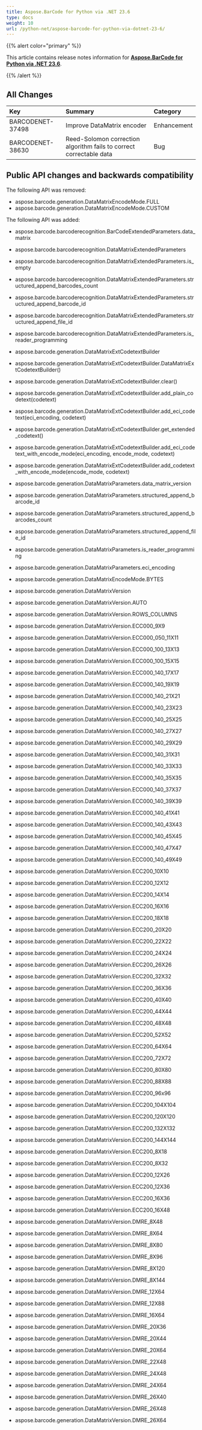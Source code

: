 ```yaml
---
title: Aspose.BarCode for Python via .NET 23.6
type: docs
weight: 10
url: /python-net/aspose-barcode-for-python-via-dotnet-23-6/
---
```


{{% alert color="primary" %}} 

This article contains release notes information for [**Aspose.BarCode for Python via .NET 23.6**](https://releases.aspose.com/barcode/python-net/).

{{% /alert %}} 
## **All Changes**

|**Key**|**Summary**|**Category**|
| :- | :- | :- |
|BARCODENET-37498|Improve DataMatrix encoder|Enhancement|
|BARCODENET-38630|Reed-Solomon correction algorithm fails to correct correctable data|Bug|

## Public API changes and backwards compatibility
The following API was removed:
- aspose.barcode.generation.DataMatrixEncodeMode.FULL
- aspose.barcode.generation.DataMatrixEncodeMode.CUSTOM

The following API was added:
- aspose.barcode.barcoderecognition.BarCodeExtendedParameters.data_matrix

- aspose.barcode.barcoderecognition.DataMatrixExtendedParameters
- aspose.barcode.barcoderecognition.DataMatrixExtendedParameters.is_empty
- aspose.barcode.barcoderecognition.DataMatrixExtendedParameters.structured_append_barcodes_count
- aspose.barcode.barcoderecognition.DataMatrixExtendedParameters.structured_append_barcode_id
- aspose.barcode.barcoderecognition.DataMatrixExtendedParameters.structured_append_file_id
- aspose.barcode.barcoderecognition.DataMatrixExtendedParameters.is_reader_programming

- aspose.barcode.generation.DataMatrixExtCodetextBuilder
- aspose.barcode.generation.DataMatrixExtCodetextBuilder.DataMatrixExtCodetextBuilder()
- aspose.barcode.generation.DataMatrixExtCodetextBuilder.clear()
- aspose.barcode.generation.DataMatrixExtCodetextBuilder.add_plain_codetext(codetext)
- aspose.barcode.generation.DataMatrixExtCodetextBuilder.add_eci_codetext(eci_encoding, codetext)
- aspose.barcode.generation.DataMatrixExtCodetextBuilder.get_extended_codetext()
- aspose.barcode.generation.DataMatrixExtCodetextBuilder.add_eci_codetext_with_encode_mode(eci_encoding, encode_mode, codetext)
- aspose.barcode.generation.DataMatrixExtCodetextBuilder.add_codetext_with_encode_mode(encode_mode, codetext)

- aspose.barcode.generation.DataMatrixParameters.data_matrix_version
- aspose.barcode.generation.DataMatrixParameters.structured_append_barcode_id
- aspose.barcode.generation.DataMatrixParameters.structured_append_barcodes_count
- aspose.barcode.generation.DataMatrixParameters.structured_append_file_id
- aspose.barcode.generation.DataMatrixParameters.is_reader_programming
- aspose.barcode.generation.DataMatrixParameters.eci_encoding

- aspose.barcode.generation.DataMatrixEncodeMode.BYTES

- aspose.barcode.generation.DataMatrixVersion
- aspose.barcode.generation.DataMatrixVersion.AUTO
- aspose.barcode.generation.DataMatrixVersion.ROWS_COLUMNS
- aspose.barcode.generation.DataMatrixVersion.ECC000_9X9
- aspose.barcode.generation.DataMatrixVersion.ECC000_050_11X11
- aspose.barcode.generation.DataMatrixVersion.ECC000_100_13X13
- aspose.barcode.generation.DataMatrixVersion.ECC000_100_15X15
- aspose.barcode.generation.DataMatrixVersion.ECC000_140_17X17
- aspose.barcode.generation.DataMatrixVersion.ECC000_140_19X19
- aspose.barcode.generation.DataMatrixVersion.ECC000_140_21X21
- aspose.barcode.generation.DataMatrixVersion.ECC000_140_23X23
- aspose.barcode.generation.DataMatrixVersion.ECC000_140_25X25
- aspose.barcode.generation.DataMatrixVersion.ECC000_140_27X27
- aspose.barcode.generation.DataMatrixVersion.ECC000_140_29X29
- aspose.barcode.generation.DataMatrixVersion.ECC000_140_31X31
- aspose.barcode.generation.DataMatrixVersion.ECC000_140_33X33
- aspose.barcode.generation.DataMatrixVersion.ECC000_140_35X35
- aspose.barcode.generation.DataMatrixVersion.ECC000_140_37X37
- aspose.barcode.generation.DataMatrixVersion.ECC000_140_39X39
- aspose.barcode.generation.DataMatrixVersion.ECC000_140_41X41
- aspose.barcode.generation.DataMatrixVersion.ECC000_140_43X43
- aspose.barcode.generation.DataMatrixVersion.ECC000_140_45X45
- aspose.barcode.generation.DataMatrixVersion.ECC000_140_47X47
- aspose.barcode.generation.DataMatrixVersion.ECC000_140_49X49
- aspose.barcode.generation.DataMatrixVersion.ECC200_10X10
- aspose.barcode.generation.DataMatrixVersion.ECC200_12X12
- aspose.barcode.generation.DataMatrixVersion.ECC200_14X14
- aspose.barcode.generation.DataMatrixVersion.ECC200_16X16
- aspose.barcode.generation.DataMatrixVersion.ECC200_18X18
- aspose.barcode.generation.DataMatrixVersion.ECC200_20X20
- aspose.barcode.generation.DataMatrixVersion.ECC200_22X22
- aspose.barcode.generation.DataMatrixVersion.ECC200_24X24
- aspose.barcode.generation.DataMatrixVersion.ECC200_26X26
- aspose.barcode.generation.DataMatrixVersion.ECC200_32X32
- aspose.barcode.generation.DataMatrixVersion.ECC200_36X36
- aspose.barcode.generation.DataMatrixVersion.ECC200_40X40
- aspose.barcode.generation.DataMatrixVersion.ECC200_44X44
- aspose.barcode.generation.DataMatrixVersion.ECC200_48X48
- aspose.barcode.generation.DataMatrixVersion.ECC200_52X52
- aspose.barcode.generation.DataMatrixVersion.ECC200_64X64
- aspose.barcode.generation.DataMatrixVersion.ECC200_72X72
- aspose.barcode.generation.DataMatrixVersion.ECC200_80X80
- aspose.barcode.generation.DataMatrixVersion.ECC200_88X88
- aspose.barcode.generation.DataMatrixVersion.ECC200_96x96
- aspose.barcode.generation.DataMatrixVersion.ECC200_104X104
- aspose.barcode.generation.DataMatrixVersion.ECC200_120X120
- aspose.barcode.generation.DataMatrixVersion.ECC200_132X132
- aspose.barcode.generation.DataMatrixVersion.ECC200_144X144
- aspose.barcode.generation.DataMatrixVersion.ECC200_8X18
- aspose.barcode.generation.DataMatrixVersion.ECC200_8X32
- aspose.barcode.generation.DataMatrixVersion.ECC200_12X26
- aspose.barcode.generation.DataMatrixVersion.ECC200_12X36
- aspose.barcode.generation.DataMatrixVersion.ECC200_16X36
- aspose.barcode.generation.DataMatrixVersion.ECC200_16X48
- aspose.barcode.generation.DataMatrixVersion.DMRE_8X48
- aspose.barcode.generation.DataMatrixVersion.DMRE_8X64
- aspose.barcode.generation.DataMatrixVersion.DMRE_8X80
- aspose.barcode.generation.DataMatrixVersion.DMRE_8X96
- aspose.barcode.generation.DataMatrixVersion.DMRE_8X120
- aspose.barcode.generation.DataMatrixVersion.DMRE_8X144
- aspose.barcode.generation.DataMatrixVersion.DMRE_12X64
- aspose.barcode.generation.DataMatrixVersion.DMRE_12X88
- aspose.barcode.generation.DataMatrixVersion.DMRE_16X64
- aspose.barcode.generation.DataMatrixVersion.DMRE_20X36
- aspose.barcode.generation.DataMatrixVersion.DMRE_20X44
- aspose.barcode.generation.DataMatrixVersion.DMRE_20X64
- aspose.barcode.generation.DataMatrixVersion.DMRE_22X48
- aspose.barcode.generation.DataMatrixVersion.DMRE_24X48
- aspose.barcode.generation.DataMatrixVersion.DMRE_24X64
- aspose.barcode.generation.DataMatrixVersion.DMRE_26X40
- aspose.barcode.generation.DataMatrixVersion.DMRE_26X48
- aspose.barcode.generation.DataMatrixVersion.DMRE_26X64
